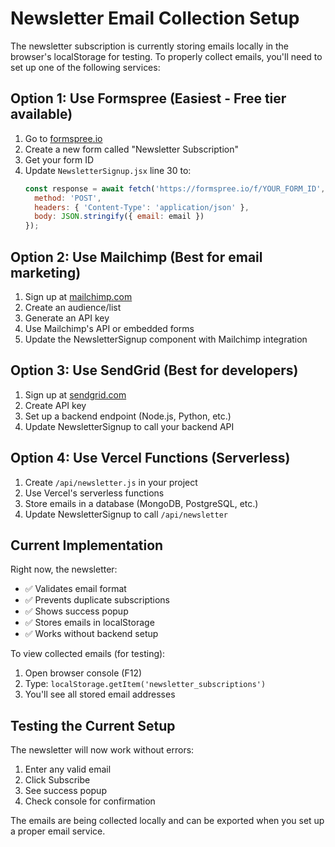 # Newsletter Email Collection Setup

The newsletter subscription is currently storing emails locally in the browser's localStorage for testing. To properly collect emails, you'll need to set up one of the following services:

## Option 1: Use Formspree (Easiest - Free tier available)

1. Go to [formspree.io](https://formspree.io)
2. Create a new form called "Newsletter Subscription"
3. Get your form ID
4. Update `NewsletterSignup.jsx` line 30 to:
   ```javascript
   const response = await fetch('https://formspree.io/f/YOUR_FORM_ID', {
     method: 'POST',
     headers: { 'Content-Type': 'application/json' },
     body: JSON.stringify({ email: email })
   });
   ```

## Option 2: Use Mailchimp (Best for email marketing)

1. Sign up at [mailchimp.com](https://mailchimp.com)
2. Create an audience/list
3. Generate an API key
4. Use Mailchimp's API or embedded forms
5. Update the NewsletterSignup component with Mailchimp integration

## Option 3: Use SendGrid (Best for developers)

1. Sign up at [sendgrid.com](https://sendgrid.com)
2. Create API key
3. Set up a backend endpoint (Node.js, Python, etc.)
4. Update NewsletterSignup to call your backend API

## Option 4: Use Vercel Functions (Serverless)

1. Create `/api/newsletter.js` in your project
2. Use Vercel's serverless functions
3. Store emails in a database (MongoDB, PostgreSQL, etc.)
4. Update NewsletterSignup to call `/api/newsletter`

## Current Implementation

Right now, the newsletter:
- ✅ Validates email format
- ✅ Prevents duplicate subscriptions
- ✅ Shows success popup
- ✅ Stores emails in localStorage
- ✅ Works without backend setup

To view collected emails (for testing):
1. Open browser console (F12)
2. Type: `localStorage.getItem('newsletter_subscriptions')`
3. You'll see all stored email addresses

## Testing the Current Setup

The newsletter will now work without errors:
1. Enter any valid email
2. Click Subscribe
3. See success popup
4. Check console for confirmation

The emails are being collected locally and can be exported when you set up a proper email service.